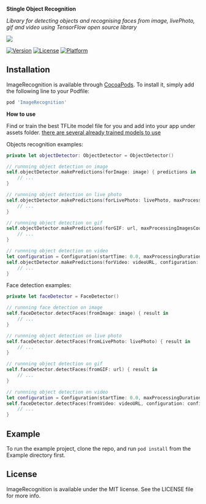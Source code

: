 **Stingle Object Recognition**

*Library for detecting objects and recognising faces from image, livePhoto, gif and video using TensorFlow open source library*

![](https://avatars.githubusercontent.com/u/69607920?s=200&v=4)

[![Version](https://img.shields.io/cocoapods/v/ImageRecognition.svg?style=flat)](https://cocoapods.org/pods/ImageRecognition)
[![License](https://img.shields.io/cocoapods/l/ImageRecognition.svg?style=flat)](https://cocoapods.org/pods/ImageRecognition)
[![Platform](https://img.shields.io/cocoapods/p/ImageRecognition.svg?style=flat)](https://cocoapods.org/pods/ImageRecognition)

## Installation

ImageRecognition is available through [CocoaPods](https://cocoapods.org). To install
it, simply add the following line to your Podfile:

```ruby
pod 'ImageRecognition'
```

**How to use**

Find or train the best TFLite model file for you and add into your app under assets folder.
[there are several already trained models to use](https://tfhub.dev/tensorflow/collections/lite/task-library/object-detector/1)

Objects recognition examples:

```swift
private let objectDetector: ObjectDetector = ObjectDetector()

// runnning object detection on image
self.objectDetector.makePredictions(forImage: image) { predictions in
    // ...
} 

// runnning object detection on live photo
self.objectDetector.makePredictions(forLivePhoto: livePhoto, maxProcessingImagesCount: 5) { predictions in
    // ...
}

// runnning object detection on gif
self.objectDetector.makePredictions(forGIF: url, maxProcessingImagesCount: 5) { predictions in
    // ...
}

// runnning object detection on video
let configuration = Configuration(startTime: 0.0, maxProcessingDuration: 1000.0)
self.objectDetector.makePredictions(forVideo: videoURL, configuration: configuration) { predictions in
    // ...
}
```

Face detection examples:

```swift
private let faceDetector = FaceDetector()

// runnning face detection on image
self.faceDetector.detectFaces(fromImage: image) { result in
    // ...
}

// runnning object detection on live photo
self.faceDetector.detectFaces(fromLivePhoto: livePhoto) { result in
    // ...
}

// runnning object detection on gif
self.faceDetector.detectFaces(fromGIF: url) { result in
    // ...
}

// runnning object detection on video
let configuration = Configuration(startTime: 0.0, maxProcessingDuration: 1000.0)
self.faceDetector.detectFaces(fromVideo: videoURL, configuration: configuration) { faces in
    // ...
}
```

## Example

To run the example project, clone the repo, and run `pod install` from the Example directory first.

## License

ImageRecognition is available under the MIT license. See the LICENSE file for more info.
